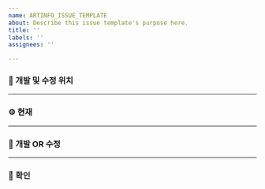 ```yaml
---
name: ARTINFO_ISSUE_TEMPLATE
about: Describe this issue template's purpose here.
title: ''
labels: ''
assignees: ''

---
```


### 🔎   개발 및 수정 위치

---

###  ⚙️   현재

---

###  🔨    개발 OR 수정

---

###  🚨   확인
